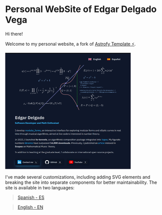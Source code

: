 # Personal WebSite of Edgar Delgado Vega

Hi there!

Welcome to my personal website, a fork of <a href="https://astrofy-template.netlify.app/" target="_blank" class="font-bold">Astrofy Template ⚡️</a>.

<img src="webpage-image.png" width="400" />


I've made several customizations, including adding SVG elements and breaking the site into separate components for better maintainability. The site is available in two languages:

> <a href="https://edelveart.github.io/" target="_blank" class="font-bold">Spanish - ES  </a>

> <a href="https://edelveart.github.io/en" target="_blank" class="font-bold">English - EN  </a>
